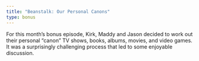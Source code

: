 ```yaml
---
title: "Beanstalk: Our Personal Canons"
type: bonus
---
```

For this month’s bonus episode, Kirk, Maddy and Jason decided to work out their personal “canon” TV shows, books, albums, movies, and video games. It was a surprisingly challenging process that led to some enjoyable discussion.